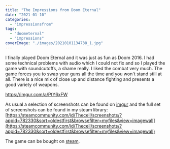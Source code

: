 ```yaml
---
title: "The Impressions from Doom Eternal"
date: "2021-01-10"
categories: 
  - "impressionsfrom"
tags: 
  - "doometernal"
  - "impressions"
coverImage: "./images/20210101134738_1.jpg"
---
```


I finally played Doom Eternal and it was just as fun as Doom 2016. I had some technical problems with audio which I could not fix and so I played the game with soundcutoffs, a shame really. I liked the combat very much. The game forces you to swap your guns all the time and you won't stand still at all. There is a nice mix of close up and distance fighting and presents a good variety of weapons.

https://imgur.com/a/PtY6xFW

As usual a selection of screenshots can be found on [imgur](https://imgur.com/a/XUqoJ1C) and the full set of screenshots can be found in my steam library: [https://steamcommunity.com/id/Thecell/screenshots/?appid=782330&sort=oldestfirst&browsefilter=myfiles&view=imagewall](https://steamcommunity.com/id/Thecell/screenshots/?appid=782330&sort=oldestfirst&browsefilter=myfiles&view=imagewall)

The game can be bought on [steam](https://store.steampowered.com/agecheck/app/782330/).
